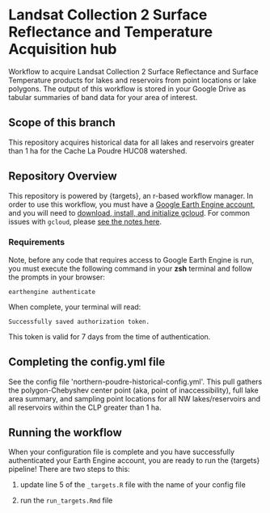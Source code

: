 # Landsat Collection 2 Surface Reflectance and Temperature Acquisition hub

Workflow to acquire Landsat Collection 2 Surface Reflectance and Surface Temperature 
products for lakes and reservoirs from point locations or lake polygons. The output 
of this workflow is stored in your Google Drive as tabular summaries of band data 
for your area of interest.

## Scope of this branch

This repository acquires historical data for all lakes and reservoirs greater 
than 1 ha for the Cache La Poudre HUC08 watershed.


## Repository Overview

This repository is powered by {targets}, an r-based workflow manager. In order 
to use this workflow, you must have a [Google Earth Engine account](https://earthengine.google.com/signup/), 
and you will need to [download, install, and initialize gcloud](https://cloud.google.com/sdk/docs/install). 
For common issues with `gcloud`, please 
[see the notes here](https://github.com/rossyndicate/ROSS_RS_mini_tools/blob/main/helps/CommonIssues.md).

### Requirements

Note, before any code that requires access to Google Earth Engine is run, you must 
execute the following command in your **zsh** terminal and follow the prompts in 
your browser:

`earthengine authenticate`

When complete, your terminal will read:

`Successfully saved authorization token.`

This token is valid for 7 days from the time of authentication.

## Completing the config.yml file

See the config file 'northern-poudre-historical-config.yml'. This pull gathers 
the polygon-Chebyshev center point (aka, point of inaccessibility), full lake area summary,
and sampling point locations for all NW lakes/reservoirs and all reservoirs 
within the CLP greater than 1 ha.

## Running the workflow

When your configuration file is complete and you have successfully authenticated 
your Earth Engine account, you are ready to run the {targets} pipeline! There are 
two steps to this:

1.  update line 5 of the `_targets.R` file with the name of your config file

2.  run the `run_targets.Rmd` file
